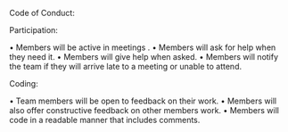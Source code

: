 Code of Conduct:

Participation:

• Members will be active in meetings .
• Members will ask for help when they need it.
• Members will give help when asked.
• Members will notify the team if they will arrive late to a meeting or unable to attend.

Coding:

• Team members will be open to feedback on their work.
• Members will also offer constructive feedback on other members work.
• Members will code in a readable manner that includes comments.
